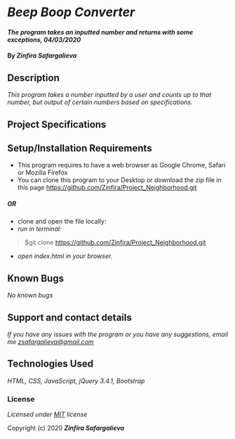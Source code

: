 # _Beep Boop Converter_

#### _The program takes an inputted number and returns with some exceptions, 04/03/2020_

#### By _**Zinfira Safargalieva**_

## Description

_This program takes a number inputted by a user and counts up to that number, but output of certain numbers based on specifications._

## Project Specifications

## Setup/Installation Requirements

* This program requires to have a web browser as Google Chrome, Safari or Mozilla Firefox
* You can clone this program to your Desktop or download the zip file in this page <https://github.com/Zinfira/Project_Neighborhood.git> 
##### OR #####
* clone and open the file locally:
* _run in terminal:_
>$git clone https://github.com/Zinfira/Project_Neighborhood.git
* _open index.html in your browser._

## Known Bugs

_No known bugs_

## Support and contact details

_If you have any issues with the program or you have any suggestions, email me [zsafargalieva@gmail.com](href="mailto:zsafargalieva@gmail.com")_

## Technologies Used

_HTML, CSS, JavaScript, jQuery 3.4.1, Bootstrap_

### License

*Licensed under [MIT](href="https://en.wikipedia.org/wiki/MIT_License") license*

Copyright (c) 2020 **_Zinfira Safargalieva_**
